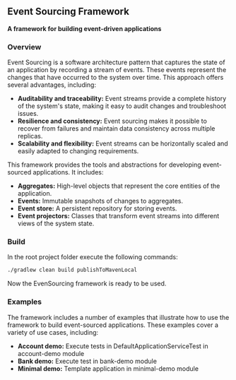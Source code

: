 ## Event Sourcing Framework

**A framework for building event-driven applications**

### Overview

Event Sourcing is a software architecture pattern that captures the state of an application by recording a stream of events. These events represent the changes that have occurred to the system over time. This approach offers several advantages, including:

* **Auditability and traceability:** Event streams provide a complete history of the system's state, making it easy to audit changes and troubleshoot issues.
* **Resilience and consistency:** Event sourcing makes it possible to recover from failures and maintain data consistency across multiple replicas.
* **Scalability and flexibility:** Event streams can be horizontally scaled and easily adapted to changing requirements.

This framework provides the tools and abstractions for developing event-sourced applications. It includes:

* **Aggregates:** High-level objects that represent the core entities of the application.
* **Events:** Immutable snapshots of changes to aggregates.
* **Event store:** A persistent repository for storing events.
* **Event projectors:** Classes that transform event streams into different views of the system state.

### Build

In the root project folder execute the following commands:

```bash
./gradlew clean build publishToMavenLocal
```

Now the EvenSourcing framework is ready to be used.



### Examples

The framework includes a number of examples that illustrate how to use the framework to build event-sourced applications. These examples cover a variety of use cases, including:

* **Account demo:** Execute tests in DefaultApplicationServiceTest in account-demo module
* **Bank demo:** Execute test in bank-demo module
* **Minimal demo:** Template application in minimal-demo module
